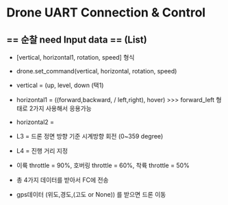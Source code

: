 # Drone UART Connection & Control 
## == 순찰 need Input data == (List)
- [vertical, horizontal1, rotation, speed] 형식
- drone.set_command(vertical, horizontal, rotation, speed)
- vertical = (up, level, down (택1)
- horizontal1 = ((forward,backward, / left,right), hover) >>> forward_left 형태로 2가지 사용해서 응용가능
- horizontal2 = 
- L3 = 드론 정면 방향 기준 시계방향 회전 (0~359 degree)
- L4 = 진행 거리 지정
- 이륙 throttle = 90%, 호버링 throttle = 60%, 착륙 throttle = 50%
- 총 4가지 데이터를 받아서 FC에 전송

- gps데이터 (위도,경도,(고도 or None)) 를 받으면  드론 이동

